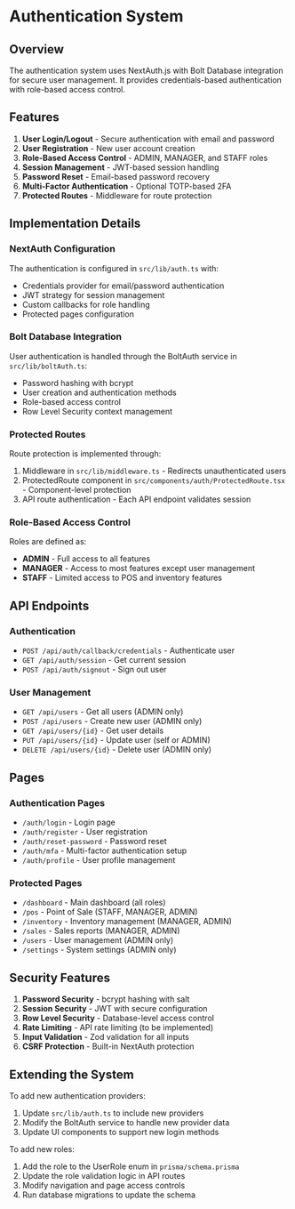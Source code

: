 # Authentication System

## Overview

The authentication system uses NextAuth.js with Bolt Database integration for secure user management. It provides credentials-based authentication with role-based access control.

## Features

1. **User Login/Logout** - Secure authentication with email and password
2. **User Registration** - New user account creation
3. **Role-Based Access Control** - ADMIN, MANAGER, and STAFF roles
4. **Session Management** - JWT-based session handling
5. **Password Reset** - Email-based password recovery
6. **Multi-Factor Authentication** - Optional TOTP-based 2FA
7. **Protected Routes** - Middleware for route protection

## Implementation Details

### NextAuth Configuration

The authentication is configured in `src/lib/auth.ts` with:
- Credentials provider for email/password authentication
- JWT strategy for session management
- Custom callbacks for role handling
- Protected pages configuration

### Bolt Database Integration

User authentication is handled through the BoltAuth service in `src/lib/boltAuth.ts`:
- Password hashing with bcrypt
- User creation and authentication methods
- Role-based access control
- Row Level Security context management

### Protected Routes

Route protection is implemented through:
1. Middleware in `src/lib/middleware.ts` - Redirects unauthenticated users
2. ProtectedRoute component in `src/components/auth/ProtectedRoute.tsx` - Component-level protection
3. API route authentication - Each API endpoint validates session

### Role-Based Access Control

Roles are defined as:
- **ADMIN** - Full access to all features
- **MANAGER** - Access to most features except user management
- **STAFF** - Limited access to POS and inventory features

## API Endpoints

### Authentication
- `POST /api/auth/callback/credentials` - Authenticate user
- `GET /api/auth/session` - Get current session
- `POST /api/auth/signout` - Sign out user

### User Management
- `GET /api/users` - Get all users (ADMIN only)
- `POST /api/users` - Create new user (ADMIN only)
- `GET /api/users/{id}` - Get user details
- `PUT /api/users/{id}` - Update user (self or ADMIN)
- `DELETE /api/users/{id}` - Delete user (ADMIN only)

## Pages

### Authentication Pages
- `/auth/login` - Login page
- `/auth/register` - User registration
- `/auth/reset-password` - Password reset
- `/auth/mfa` - Multi-factor authentication setup
- `/auth/profile` - User profile management

### Protected Pages
- `/dashboard` - Main dashboard (all roles)
- `/pos` - Point of Sale (STAFF, MANAGER, ADMIN)
- `/inventory` - Inventory management (MANAGER, ADMIN)
- `/sales` - Sales reports (MANAGER, ADMIN)
- `/users` - User management (ADMIN only)
- `/settings` - System settings (ADMIN only)

## Security Features

1. **Password Security** - bcrypt hashing with salt
2. **Session Security** - JWT with secure configuration
3. **Row Level Security** - Database-level access control
4. **Rate Limiting** - API rate limiting (to be implemented)
5. **Input Validation** - Zod validation for all inputs
6. **CSRF Protection** - Built-in NextAuth protection

## Extending the System

To add new authentication providers:
1. Update `src/lib/auth.ts` to include new providers
2. Modify the BoltAuth service to handle new provider data
3. Update UI components to support new login methods

To add new roles:
1. Add the role to the UserRole enum in `prisma/schema.prisma`
2. Update the role validation logic in API routes
3. Modify navigation and page access controls
4. Run database migrations to update the schema